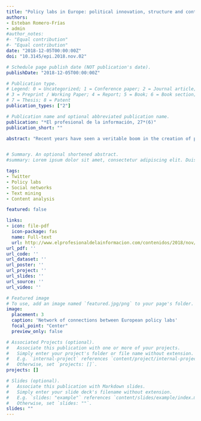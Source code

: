 ```yaml
---
title: "Policy labs in Europe: political innovation, structure and content analysis on Twitter"
authors:
- Esteban Romero-Frías
- admin
#author_notes:
#- "Equal contribution"
#- "Equal contribution"
date: "2018-12-05T00:00:00Z"
doi: "10.3145/epi.2018.nov.02"

# Schedule page publish date (NOT publication's date).
publishDate: "2018-12-05T00:00:00Z"

# Publication type.
# Legend: 0 = Uncategorized; 1 = Conference paper; 2 = Journal article;
# 3 = Preprint / Working Paper; 4 = Report; 5 = Book; 6 = Book section;
# 7 = Thesis; 8 = Patent
publication_types: ["2"]

# Publication name and optional abbreviated publication name.
publication: "*El profesional de la información, 27*(6)"
publication_short: ""

abstract: "Recent years have seen a veritable boom in the creation of policy labs. These institution-based innvation laboratories aim to open up the processes of public policy design to the social stakeholders involved. In 2016, the European Union Policy Lab commissioned a report that identified 64 such laboratories in Europe. In the present study, we use network analysis to reveal the structure of the relationships between the 42 of these labs that have a presence on Twitter. We then conduct a content analysis of their tweets to identify the topics of interest. Our results describe a fragmented, country-based network and the principal concepts and key issues addressed by these institutions."


# Summary. An optional shortened abstract.
#summary: Lorem ipsum dolor sit amet, consectetur adipiscing elit. Duis posuere tellus ac convallis placerat. Proin tincidunt magna sed ex sollicitudin condimentum.

tags:
- Twitter
- Policy labs
- Social networks
- Text mining
- Content analysis 

featured: false

links:
- icon: file-pdf
  icon-package: fas
  name: Full-text
  url: http://www.elprofesionaldelainformacion.com/contenidos/2018/nov/02.pdf
url_pdf: ''
url_code: ''
url_dataset: ''
url_poster: ''
url_project: ''
url_slides: ''
url_source: ''
url_video: ''

# Featured image
# To use, add an image named `featured.jpg/png` to your page's folder. 
image:
  placement: 3
  caption: 'Network of connections between European policy labs'
  focal_point: "Center"
  preview_only: false

# Associated Projects (optional).
#   Associate this publication with one or more of your projects.
#   Simply enter your project's folder or file name without extension.
#   E.g. `internal-project` references `content/project/internal-project/index.md`.
#   Otherwise, set `projects: []`.
projects: []

# Slides (optional).
#   Associate this publication with Markdown slides.
#   Simply enter your slide deck's filename without extension.
#   E.g. `slides: "example"` references `content/slides/example/index.md`.
#   Otherwise, set `slides: ""`.
slides: ""
---
```

